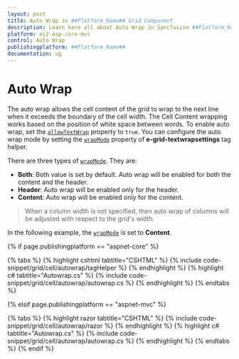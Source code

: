 ```yaml
---
layout: post
title: Auto Wrap in ##Platform_Name## Grid Component
description: Learn here all about Auto Wrap in Syncfusion ##Platform_Name## Grid component and more.
platform: ej2-asp-core-mvc
control: Auto Wrap
publishingplatform: ##Platform_Name##
documentation: ug
---
```


# Auto Wrap

The auto wrap allows the cell content of the grid to wrap to the next line when it exceeds the boundary of the cell width. The Cell Content wrapping works based on the position of white space between words.
To enable auto wrap, set the [`allowTextWrap`](https://help.syncfusion.com/cr/aspnetcore-js2/Syncfusion.EJ2.Grids.Grid.html#Syncfusion_EJ2_Grids_Grid_AllowTextWrap) property to `true`.
You can configure the auto wrap mode by setting the [`wrapMode`](https://help.syncfusion.com/cr/aspnetcore-js2/Syncfusion.EJ2.Grids.GridTextWrapSettings.html#Syncfusion_EJ2_Grids_GridTextWrapSettings_WrapMode) property of **e-grid-textwrapsettings** tag helper.

There are three types of [`wrapMode`](https://help.syncfusion.com/cr/aspnetcore-js2/Syncfusion.EJ2.Grids.GridTextWrapSettings.html#Syncfusion_EJ2_Grids_GridTextWrapSettings_WrapMode). They are:

* **Both**: Both value is set by default. Auto wrap will be enabled for both the content and the header.
* **Header**: Auto wrap will be enabled only for the header.
* **Content**: Auto wrap will be enabled only for the content.

> When a column width is not specified, then auto wrap of columns will be adjusted with respect to the grid's width.

In the following example, the [`wrapMode`](https://help.syncfusion.com/cr/aspnetcore-js2/Syncfusion.EJ2.Grids.GridTextWrapSettings.html#Syncfusion_EJ2_Grids_GridTextWrapSettings_WrapMode) is set to **Content**.

{% if page.publishingplatform == "aspnet-core" %}

{% tabs %}
{% highlight cshtml tabtitle="CSHTML" %}
{% include code-snippet/grid/cell/autowrap/tagHelper %}
{% endhighlight %}
{% highlight c# tabtitle="Autowrap.cs" %}
{% include code-snippet/grid/cell/autowrap/autowrap.cs %}
{% endhighlight %}
{% endtabs %}

{% elsif page.publishingplatform == "aspnet-mvc" %}

{% tabs %}
{% highlight razor tabtitle="CSHTML" %}
{% include code-snippet/grid/cell/autowrap/razor %}
{% endhighlight %}
{% highlight c# tabtitle="Autowrap.cs" %}
{% include code-snippet/grid/cell/autowrap/autowrap.cs %}
{% endhighlight %}
{% endtabs %}
{% endif %}

